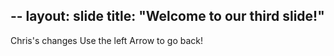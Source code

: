 --
layout: slide
title: "Welcome to our third  slide!"
---
Chris's changes
Use the left Arrow to go back!

